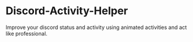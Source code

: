 # Discord-Activity-Helper
Improve your discord status and activity using animated activities and act like professional.
